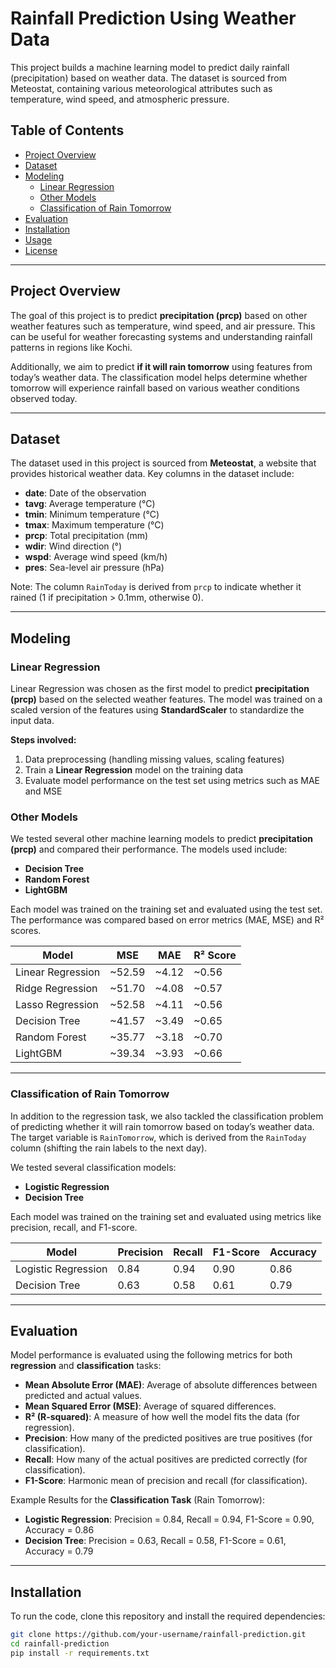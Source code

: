 # Rainfall Prediction Using Weather Data

This project builds a machine learning model to predict daily rainfall (precipitation) based on weather data. The dataset is sourced from Meteostat, containing various meteorological attributes such as temperature, wind speed, and atmospheric pressure.

## Table of Contents

- [Project Overview](#project-overview)
- [Dataset](#dataset)
- [Modeling](#modeling)
  - [Linear Regression](#linear-regression)
  - [Other Models](#other-models)
  - [Classification of Rain Tomorrow](#classification-of-rain-tomorrow)
- [Evaluation](#evaluation)
- [Installation](#installation)
- [Usage](#usage)
- [License](#license)

---

## Project Overview

The goal of this project is to predict **precipitation (prcp)** based on other weather features such as temperature, wind speed, and air pressure. This can be useful for weather forecasting systems and understanding rainfall patterns in regions like Kochi.

Additionally, we aim to predict **if it will rain tomorrow** using features from today’s weather data. The classification model helps determine whether tomorrow will experience rainfall based on various weather conditions observed today.

---

## Dataset

The dataset used in this project is sourced from **Meteostat**, a website that provides historical weather data. Key columns in the dataset include:

- **date**: Date of the observation
- **tavg**: Average temperature (°C)
- **tmin**: Minimum temperature (°C)
- **tmax**: Maximum temperature (°C)
- **prcp**: Total precipitation (mm)
- **wdir**: Wind direction (°)
- **wspd**: Average wind speed (km/h)
- **pres**: Sea-level air pressure (hPa)

Note: The column `RainToday` is derived from `prcp` to indicate whether it rained (1 if precipitation > 0.1mm, otherwise 0).

---

## Modeling

### Linear Regression

Linear Regression was chosen as the first model to predict **precipitation (prcp)** based on the selected weather features. The model was trained on a scaled version of the features using **StandardScaler** to standardize the input data.

**Steps involved:**

1. Data preprocessing (handling missing values, scaling features)
2. Train a **Linear Regression** model on the training data
3. Evaluate model performance on the test set using metrics such as MAE and MSE

### Other Models

We tested several other machine learning models to predict **precipitation (prcp)** and compared their performance. The models used include:

- **Decision Tree**
- **Random Forest**
- **LightGBM**

Each model was trained on the training set and evaluated using the test set. The performance was compared based on error metrics (MAE, MSE) and R² scores.

| Model          | MSE    | MAE    | R² Score |
|----------------|--------|--------|----------|
| Linear Regression | ~52.59 | ~4.12  | ~0.56    |
| Ridge Regression  | ~51.70 | ~4.08  | ~0.57    |
| Lasso Regression  | ~52.58 | ~4.11  | ~0.56    |
| Decision Tree     | ~41.57 | ~3.49  | ~0.65    |
| Random Forest     | ~35.77 | ~3.18  | ~0.70    |
| LightGBM          | ~39.34 | ~3.93  | ~0.66    |

---

### Classification of Rain Tomorrow

In addition to the regression task, we also tackled the classification problem of predicting whether it will rain tomorrow based on today’s weather data. The target variable is `RainTomorrow`, which is derived from the `RainToday` column (shifting the rain labels to the next day).

We tested several classification models:

- **Logistic Regression**
- **Decision Tree**

Each model was trained on the training set and evaluated using metrics like precision, recall, and F1-score. 

| Model               | Precision | Recall | F1-Score | Accuracy |
|---------------------|-----------|--------|----------|----------|
| Logistic Regression | 0.84      | 0.94   | 0.90     | 0.86     |
| Decision Tree       | 0.63      | 0.58   | 0.61     | 0.79     |

---

## Evaluation

Model performance is evaluated using the following metrics for both **regression** and **classification** tasks:

- **Mean Absolute Error (MAE)**: Average of absolute differences between predicted and actual values.
- **Mean Squared Error (MSE)**: Average of squared differences.
- **R² (R-squared)**: A measure of how well the model fits the data (for regression).
- **Precision**: How many of the predicted positives are true positives (for classification).
- **Recall**: How many of the actual positives are predicted correctly (for classification).
- **F1-Score**: Harmonic mean of precision and recall (for classification).

Example Results for the **Classification Task** (Rain Tomorrow):

- **Logistic Regression**: Precision = 0.84, Recall = 0.94, F1-Score = 0.90, Accuracy = 0.86
- **Decision Tree**: Precision = 0.63, Recall = 0.58, F1-Score = 0.61, Accuracy = 0.79

---

## Installation

To run the code, clone this repository and install the required dependencies:

```bash
git clone https://github.com/your-username/rainfall-prediction.git
cd rainfall-prediction
pip install -r requirements.txt
